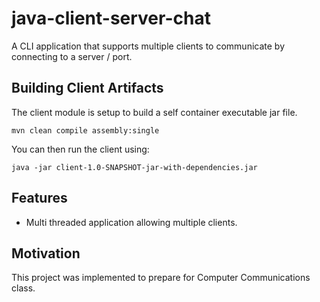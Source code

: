# java-client-server-chat

A CLI application that supports multiple clients to communicate by connecting to a server / port.

## Building Client Artifacts

The client module is setup to build a self container executable jar file.

```
mvn clean compile assembly:single
```

You can then run the client using:

```
java -jar client-1.0-SNAPSHOT-jar-with-dependencies.jar

```

## Features
- Multi threaded application allowing multiple clients.

## Motivation

This project was implemented to prepare for Computer Communications class.
